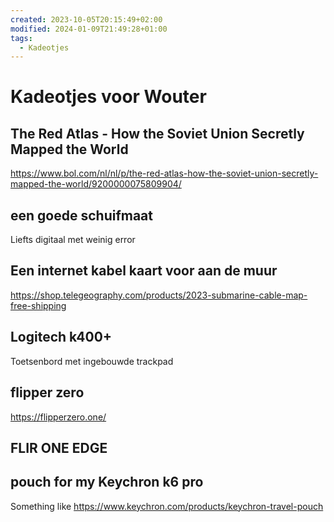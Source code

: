 ```yaml
---
created: 2023-10-05T20:15:49+02:00
modified: 2024-01-09T21:49:28+01:00
tags:
  - Kadeotjes
---
```


# Kadeotjes voor Wouter

## The Red Atlas - How the Soviet Union Secretly Mapped the World

<https://www.bol.com/nl/nl/p/the-red-atlas-how-the-soviet-union-secretly-mapped-the-world/9200000075809904/>

## een goede schuifmaat

Liefts digitaal met weinig error

## Een internet kabel kaart voor aan de muur

<https://shop.telegeography.com/products/2023-submarine-cable-map-free-shipping>

## Logitech k400+

Toetsenbord met ingebouwde trackpad

## flipper zero

<https://flipperzero.one/>

## FLIR ONE EDGE

## pouch for my Keychron k6 pro

Something like <https://www.keychron.com/products/keychron-travel-pouch>
